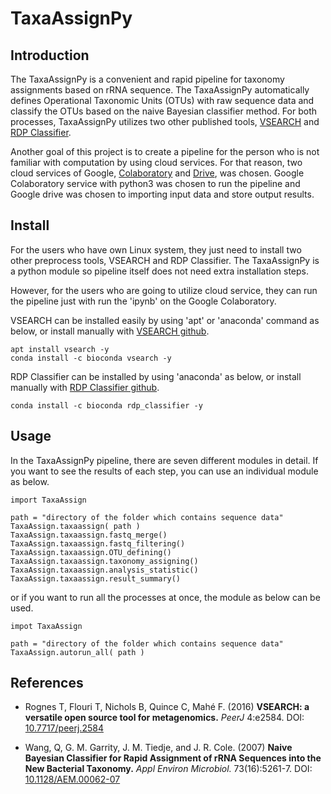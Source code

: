 
# TaxaAssignPy

## Introduction

The TaxaAssignPy is a convenient and rapid pipeline for taxonomy assignments based on rRNA sequence. The TaxaAssignPy automatically defines Operational Taxonomic Units (OTUs) with raw sequence data and classify the OTUs based on the naive Bayesian classifier method. For both processes, TaxaAssignPy utilizes two other published tools, [VSEARCH](https://github.com/torognes/vsearch/) and [RDP Classifier](http://rdp.cme.msu.edu/classifier/classifier.jsp).

Another goal of this project is to create a pipeline for the person who is not familiar with computation by using cloud services. For that reason, two cloud services of Google, [Colaboratory](https://colab.research.google.com/notebooks/intro.ipynb) and [Drive](https://www.google.com/drive/), was chosen. Google Colaboratory service with python3 was chosen to run the pipeline and Google drive was chosen to importing input data and store output results.

## Install

For the users who have own Linux system, they just need to install two other preprocess tools, VSEARCH and RDP Classifier. The TaxaAssignPy is a python module so pipeline itself does not need extra installation steps.

However, for the users who are going to utilize cloud service, they can run the pipeline just with run the 'ipynb' on the Google Colaboratory.

VSEARCH can be installed easily by using 'apt' or 'anaconda' command as below, or install manually with [VSEARCH github](https://github.com/torognes/vsearch/).

```
apt install vsearch -y
conda install -c bioconda vsearch -y
```

RDP Classifier can be installed by using 'anaconda' as below, or install manually with [RDP Classifier github](https://github.com/rdpstaff/classifier).

`conda install -c bioconda rdp_classifier -y`

## Usage
In the TaxaAssignPy pipeline, there are seven different modules in detail. If you want to see the results of each step, you can use an individual module as below.

```
import TaxaAssign

path = "directory of the folder which contains sequence data"
TaxaAssign.taxaassign( path )
TaxaAssign.taxaassign.fastq_merge()
TaxaAssign.taxaassign.fastq_filtering()
TaxaAssign.taxaassign.OTU_defining()
TaxaAssign.taxaassign.taxonomy_assigning()
TaxaAssign.taxaassign.analysis_statistic()
TaxaAssign.taxaassign.result_summary()
```

or if you want to run all the processes at once, the module as below can be used.

```
impot TaxaAssign

path = "directory of the folder which contains sequence data"
TaxaAssign.autorun_all( path )
```

## References

* Rognes T, Flouri T, Nichols B, Quince C, Mahé F. (2016)
**VSEARCH: a versatile open source tool for metagenomics.** *PeerJ* 4:e2584. DOI: [10.7717/peerj.2584](https://peerj.com/articles/2584/)

* Wang, Q, G. M. Garrity, J. M. Tiedje, and J. R. Cole. (2007)
**Naive Bayesian Classifier for Rapid Assignment of rRNA Sequences into the New Bacterial Taxonomy.** *Appl Environ Microbiol.* 73(16):5261-7. DOI: [10.1128/AEM.00062-07](https://aem.asm.org/content/73/16/5261.short)


